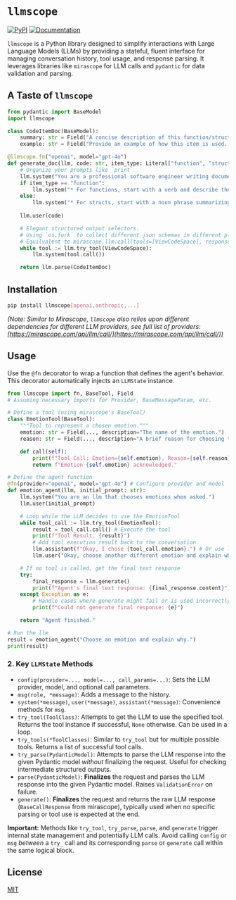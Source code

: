 # `llmscope`

[![PyPI](https://img.shields.io/pypi/v/llmscope.svg)](https://pypi.org/project/llmscope/)
[![Documentation](https://readthedocs.org/projects/llm/badge/?version=latest)](https://yuantianding.github.io/llmscope/)

`llmscope` is a Python library designed to simplify interactions with Large Language Models (LLMs) by providing a stateful, fluent interface for managing conversation history, tool usage, and response parsing. It leverages libraries like `mirascope` for LLM calls and `pydantic` for data validation and parsing.

## A Taste of `llmscope`

```python
from pydantic import BaseModel
import llmscope

class CodeItemDoc(BaseModel):
    summary: str = Field("A concise description of this function/struct/enum... ")
    example: str = Field("Provide an example of how this item is used. ")

@llmscope.fn("openai", model="gpt-4o")
def generate_doc(llm, code: str, item_type: Literal["function", "struct"]) -> CodeItemDoc:
    # Organize your prompts like `print`
    llm.system("You are a professional software engineer writing documentation. ")
    if item_type == "function":
        llm.system("* For functions, start with a verb and describe the functionality.")
    else:
        llm.system("* For structs, start with a noun phrase summarizing this type.")
    
    llm.user(code)

    # Elegant structured output selectors.
    # Using `os.fork` to collect different json schemas in different places.
    # Equilvalent to mirascope.llm.call(tools=[ViewCodeSpace], response_model=CodeItemDoc).
    while tool := llm.try_tool(ViewCodeSpace):
        llm.system(tool.call())

    return llm.parse(CodeItemDoc) 
```


## Installation

```bash
pip install llmscope[openai,anthropic,...] 
```
*(Note: Similar to Mirascope, `llmscope` also relies upon different dependencies for different LLM providers, see full list of providers: [https://mirascope.com/api/llm/call/](https://mirascope.com/api/llm/call/))*

## Usage

Use the `@fn` decorator to wrap a function that defines the agent's behavior. This decorator automatically injects an `LLMState` instance.

```python
from llmscope import fn, BaseTool, Field
# Assuming necessary imports for Provider, BaseMessageParam, etc.

# Define a tool (using mirascope's BaseTool)
class EmotionTool(BaseTool):
    """Tool to represent a chosen emotion."""
    emotion: str = Field(..., description="The name of the emotion.")
    reason: str = Field(..., description="A brief reason for choosing this emotion.")

    def call(self):
        print(f"Tool Call: Emotion={self.emotion}, Reason={self.reason}")
        return f"Emotion {self.emotion} acknowledged."

# Define the agent function
@fn(provider="openai", model="gpt-4o") # Configure provider and model
def emotion_agent(llm, initial_prompt: str):
    llm.system("You are an llm that chooses emotions when asked.")
    llm.user(initial_prompt)

    # Loop while the LLM decides to use the EmotionTool
    while tool_call := llm.try_tool(EmotionTool):
        result = tool_call.call() # Execute the tool
        print(f"Tool Result: {result}")
        # Add tool execution result back to the conversation
        llm.assistant(f"Okay, I chose {tool_call.emotion}.") # Or use llm.tool(tool_call=..., content=result) with mirascope
        llm.user("Okay, choose another different emotion and explain why.")

    # If no tool is called, get the final text response
    try:
        final_response = llm.generate()
        print(f"Agent's final text response: {final_response.content}")
    except Exception as e:
        # Handle cases where generate might fail or is used incorrectly (e.g., after try_parse)
        print(f"Could not generate final response: {e}")

    return "Agent finished."

# Run the llm
result = emotion_agent("Choose an emotion and explain why.")
print(result)
```

### 2. Key `LLMState` Methods

*   `config(provider=..., model=..., call_params=...)`: Sets the LLM provider, model, and optional call parameters.
*   `msg(role, *message)`: Adds a message to the history.
*   `system(*message)`, `user(*message)`, `assistant(*message)`: Convenience methods for `msg`.
*   `try_tool(ToolClass)`: Attempts to get the LLM to use the specified tool. Returns the tool instance if successful, `None` otherwise. Can be used in a loop.
*   `try_tools(*ToolClasses)`: Similar to `try_tool` but for multiple possible tools. Returns a list of successful tool calls.
*   `try_parse(PydanticModel)`: Attempts to parse the LLM response into the given Pydantic model *without* finalizing the request. Useful for checking intermediate structured outputs.
*   `parse(PydanticModel)`: **Finalizes** the request and parses the LLM response into the given Pydantic model. Raises `ValidationError` on failure.
*   `generate()`: **Finalizes** the request and returns the raw LLM response (`BaseCallResponse` from mirascope), typically used when no specific parsing or tool use is expected at the end.

**Important:** Methods like `try_tool`, `try_parse`, `parse`, and `generate` trigger internal state management and potentially LLM calls. Avoid calling `config` or `msg` *between* a `try_` call and its corresponding `parse` or `generate` call within the same logical block.



## License

[MIT](https://mit-license.org/)
